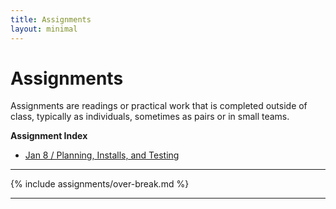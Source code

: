 ```yaml
---
title: Assignments
layout: minimal
---
```


# Assignments

Assignments are readings or practical work that is completed outside of class, typically as individuals, sometimes as pairs or in small teams.

**Assignment Index**

* [Jan 8 / Planning, Installs, and Testing](#planning_installs_testing)

<hr>

{% include assignments/over-break.md %}
<hr>
